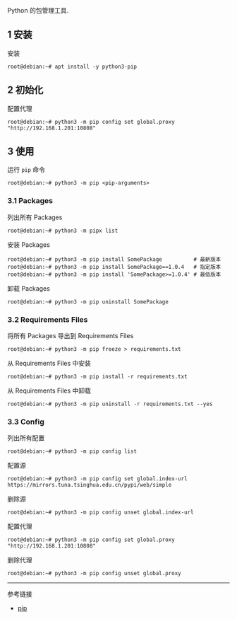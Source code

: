 Python 的包管理工具.

## 1 安装

安装

```shell
root@debian:~# apt install -y python3-pip
```

## 2 初始化

配置代理


```shell
root@debian:~# python3 -m pip config set global.proxy "http://192.168.1.201:10808"
```

## 3 使用

运行 `pip` 命令

```shell
root@debian:~# python3 -m pip <pip-arguments>
```

### 3.1 Packages

列出所有 Packages

```shell
root@debian:~# python3 -m pipx list
```

安装 Packages

```shell
root@debian:~# python3 -m pip install SomePackage          # 最新版本
root@debian:~# python3 -m pip install SomePackage==1.0.4   # 指定版本
root@debian:~# python3 -m pip install 'SomePackage>=1.0.4' # 最低版本
```

卸载 Packages

```shell
root@debian:~# python3 -m pip uninstall SomePackage
```

### 3.2 Requirements Files

将所有 Packages 导出到 Requirements Files

```shell
root@debian:~# python3 -m pip freeze > requirements.txt
```

从 Requirements Files 中安装

```shell
root@debian:~# python3 -m pip install -r requirements.txt
```

从 Requirements Files 中卸载

```shell
root@debian:~# python3 -m pip uninstall -r requirements.txt --yes
```

### 3.3 Config

列出所有配置

```shell
root@debian:~# python3 -m pip config list
```

配置源

```shell
root@debian:~# python3 -m pip config set global.index-url https://mirrors.tuna.tsinghua.edu.cn/pypi/web/simple
```

删除源

```shell
root@debian:~# python3 -m pip config unset global.index-url
```

配置代理

```shell
root@debian:~# python3 -m pip config set global.proxy "http://192.168.1.201:10808"
```

删除代理

```shell
root@debian:~# python3 -m pip config unset global.proxy
```

---

参考链接

- [pip](https://pip.pypa.io/en/stable/)
